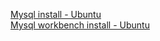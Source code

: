 [Mysql install - Ubuntu](https://support.rackspace.com/how-to/installing-mysql-server-on-ubuntu/)  
[Mysql workbench install - Ubuntu](https://www.linode.com/docs/databases/mysql/install-and-configure-mysql-workbench-on-ubuntu/)  
